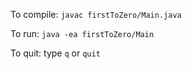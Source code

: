 To compile: `javac firstToZero/Main.java`

To run: `java -ea firstToZero/Main`

To quit: type `q` or `quit`
